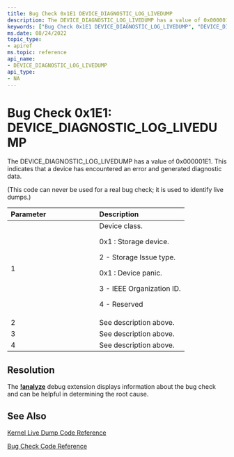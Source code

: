 ```yaml
---
title: Bug Check 0x1E1 DEVICE_DIAGNOSTIC_LOG_LIVEDUMP
description: The DEVICE_DIAGNOSTIC_LOG_LIVEDUMP has a value of 0x000001E1 that indicates that a device has encountered an error and generated diagnostic data.
keywords: ["Bug Check 0x1E1 DEVICE_DIAGNOSTIC_LOG_LIVEDUMP", "DEVICE_DIAGNOSTIC_LOG_LIVEDUMP"]
ms.date: 08/24/2022
topic_type:
- apiref
ms.topic: reference
api_name:
- DEVICE_DIAGNOSTIC_LOG_LIVEDUMP
api_type:
- NA
---
```


# Bug Check 0x1E1: DEVICE\_DIAGNOSTIC\_LOG\_LIVEDUMP

The DEVICE\_DIAGNOSTIC\_LOG\_LIVEDUMP has a value of 0x000001E1. This indicates that a device has encountered an error and generated diagnostic data.

(This code can never be used for a real bug check; it is used to identify live dumps.)

<table>
<colgroup>
<col width="50%" />
<col width="50%" />
</colgroup>
<thead>
<tr class="header">
<th align="left">Parameter</th>
<th align="left">Description</th>
</tr>
</thead>
<tbody>
<tr class="odd">
<td align="left">1</td>
<td align="left">Device class.</p>
<p>0x1 : Storage device.</p>
<p>  2 - Storage Issue type.</p>
<p> 0x1 : Device panic.</p>
<p>  3 - IEEE Organization ID.</p>
<p>  4 - Reserved</p>
</td>
</tr>
<tr class="even">
<td align="left">2</td>
<td align="left">See description above.</td>
</tr>
<tr class="odd">
<td align="left">3</td>
<td align="left">See description above.</td>
</tr>
<tr class="even">
<td align="left">4</td>
<td align="left">See description above.</td>
</tr>
</tbody>
</table>

 
## Resolution

The [**!analyze**](-analyze.md) debug extension displays information about the bug check and can be helpful in determining the root cause.
 

## See Also

[Kernel Live Dump Code Reference](bug-check-code-reference-live-dump.md)

[Bug Check Code Reference](bug-check-code-reference2.md)



